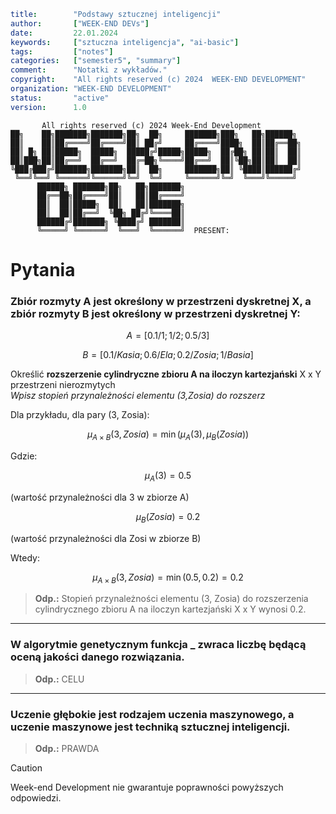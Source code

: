 ```yaml
title:        "Podstawy sztucznej inteligencji"
author:       ["WEEK-END DEVs"]
date:         22.01.2024
keywords:     ["sztuczna inteligencja", "ai-basic"]
tags:         ["notes"]
categories:   ["semester5", "summary"]
comment:      "Notatki z wykładów."
copyright:    "All rights reserved (c) 2024  WEEK-END DEVELOPMENT"
organization: "WEEK-END DEVELOPMENT"
status:       "active"
version:      1.0
```
```
       All rights reserved (c) 2024 Week-End Development
██╗    ██╗███████╗███████╗██╗  ██╗     ███████╗███╗   ██╗██████╗
██║    ██║██╔════╝██╔════╝██║ ██╔╝     ██╔════╝████╗  ██║██╔══██╗
██║ █╗ ██║█████╗  █████╗  █████╔╝█████╗█████╗  ██╔██╗ ██║██║  ██║
██║███╗██║██╔══╝  ██╔══╝  ██╔═██╗╚════╝██╔══╝  ██║╚██╗██║██║  ██║
╚███╔███╔╝███████╗███████╗██║  ██╗     ███████╗██║ ╚████║██████╔╝
 ╚══╝╚══╝ ╚══════╝╚══════╝╚═╝  ╚═╝     ╚══════╝╚═╝  ╚═══╝╚═════╝
      ██████╗ ███████╗██╗   ██╗███████╗
      ██╔══██╗██╔════╝██║   ██║██╔════╝
      ██║  ██║█████╗  ██║   ██║███████╗
      ██║  ██║██╔══╝  ╚██╗ ██╔╝╚════██║
      ██████╔╝███████╗ ╚████╔╝ ███████║
      ╚═════╝ ╚══════╝  ╚═══╝  ╚══════╝  PRESENT:
```

# Pytania

### Zbiór rozmyty A jest określony w przestrzeni dyskretnej X, a zbiór rozmyty B jest określony w przestrzeni dyskretnej Y:

$$ A = [0.1/1; 1/2; 0.5/3] $$

$$ B = [0.1/Kasia; 0.6/Ela; 0.2/Zosia; 1/Basia] $$

Określić **rozszerzenie cylindryczne zbioru A na iloczyn kartezjański** X x Y przestrzeni nierozmytych \
*Wpisz stopień przynależności elementu (3,Zosia) do rozszerz*


Dla przykładu, dla pary (3, Zosia):

$$ \mu_{A \times B}(3, Zosia) = \min(\mu_A(3), \mu_B(Zosia)) $$

Gdzie:

$$ \mu_{A}(3) = 0.5 $$

(wartość przynależności dla 3 w zbiorze A)

$$ \mu_{B}(Zosia) = 0.2  $$

(wartość przynależności dla Zosi w zbiorze B)

Wtedy:

$$ \mu_{A \times B}(3, Zosia) = \min(0.5, 0.2) = 0.2 $$


> **Odp.:** Stopień przynależności elementu (3, Zosia) do rozszerzenia cylindrycznego zbioru A na iloczyn kartezjański X x Y wynosi 0.2.


---
### W algorytmie genetycznym funkcja _ zwraca liczbę będącą oceną jakości danego rozwiązania.

> **Odp.:** CELU

---
### Uczenie głębokie jest rodzajem uczenia maszynowego, a uczenie maszynowe jest techniką sztucznej inteligencji.

> **Odp.:** PRAWDA

> [!CAUTION]
> Week-end Development nie gwarantuje poprawności powyższych odpowiedzi.